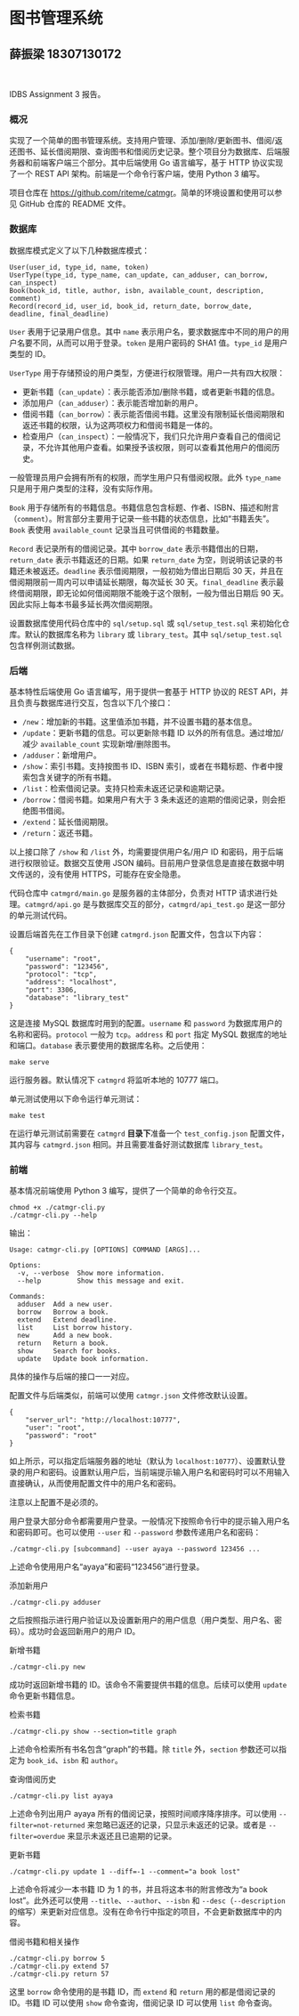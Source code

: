# 图书管理系统

## 薛振梁 18307130172

<br>

IDBS Assignment 3 报告。

### 概况

实现了一个简单的图书管理系统。支持用户管理、添加/删除/更新图书、借阅/返还图书、延长借阅期限、查询图书和借阅历史记录。整个项目分为数据库、后端服务器和前端客户端三个部分。其中后端使用 Go 语言编写，基于 HTTP 协议实现了一个 REST API 架构。前端是一个命令行客户端，使用 Python 3 编写。

项目仓库在 <https://github.com/riteme/catmgr>。简单的环境设置和使用可以参见 GitHub 仓库的 README 文件。

### 数据库

<st>数据库模式</st>定义了以下几种数据库模式：

```
User(user_id, type_id, name, token)
UserType(type_id, type_name, can_update, can_adduser, can_borrow, can_inspect)
Book(book_id, title, author, isbn, available_count, description, comment)
Record(record_id, user_id, book_id, return_date, borrow_date, deadline, final_deadline)
```

`User` 表用于记录用户信息。其中 `name` 表示用户名，要求数据库中不同的用户的用户名要不同，从而可以用于登录。`token` 是用户密码的 SHA1 值。`type_id` 是用户类型的 ID。

`UserType` 用于存储预设的用户类型，方便进行权限管理。用户一共有四大权限：

* 更新书籍（`can_update`）：表示能否添加/删除书籍，或者更新书籍的信息。
* 添加用户（`can_adduser`）：表示能否增加新的用户。
* 借阅书籍（`can_borrow`）：表示能否借阅书籍。这里没有限制延长借阅期限和返还书籍的权限，认为这两项权力和借阅书籍是一体的。
* 检查用户（`can_inspect`）：一般情况下，我们只允许用户查看自己的借阅记录，不允许其他用户查看。如果授予该权限，则可以查看其他用户的借阅历史。

一般管理员用户会拥有所有的权限，而学生用户只有借阅权限。此外 `type_name` 只是用于用户类型的注释，没有实际作用。

`Book` 用于存储所有的书籍信息。书籍信息包含标题、作者、ISBN、描述和附言（`comment`）。附言部分主要用于记录一些书籍的状态信息，比如“书籍丢失”。`Book` 表使用 `available_count` 记录当且可供借阅的书籍数量。

`Record` 表记录所有的借阅记录。其中 `borrow_date` 表示书籍借出的日期，`return_date` 表示书籍返还的日期。如果 `return_date` 为空，则说明该记录的书籍还未被返还。`deadline` 表示借阅期限，一般初始为借出日期后 30 天，并且在借阅期限前一周内可以申请延长期限，每次延长 30 天。`final_deadline` 表示最终借阅期限，即无论如何借阅期限不能晚于这个限制，一般为借出日期后 90 天。因此实际上每本书最多延长两次借阅期限。

<st>设置数据库</st>使用代码仓库中的 `sql/setup.sql` 或 `sql/setup_test.sql` 来初始化仓库。默认的数据库名称为 `library` 或 `library_test`。其中 `sql/setup_test.sql` 包含样例测试数据。

### 后端

<st>基本特性</st>后端使用 Go 语言编写，用于提供一套基于 HTTP 协议的 REST API，并且负责与数据库进行交互，包含以下几个接口：

* `/new`：增加新的书籍。这里值添加书籍，并不设置书籍的基本信息。
* `/update`：更新书籍的信息。可以更新除书籍 ID 以外的所有信息。通过增加/减少 `available_count` 实现新增/删除图书。
* `/adduser`：新增用户。
* `/show`：索引书籍。支持按图书 ID、ISBN 索引，或者在书籍标题、作者中搜索包含关键字的所有书籍。
* `/list`：检索借阅记录。支持只检索未返还记录和逾期记录。
* `/borrow`：借阅书籍。如果用户有大于 3 条未返还的逾期的借阅记录，则会拒绝图书借阅。
* `/extend`：延长借阅期限。
* `/return`：返还书籍。

以上接口除了 `/show` 和 `/list` 外，均需要提供用户名/用户 ID 和密码，用于后端进行权限验证。数据交互使用 JSON 编码。目前用户登录信息是直接在数据中明文传送的，没有使用 HTTPS，可能存在安全隐患。

代码仓库中 `catmgrd/main.go` 是服务器的主体部分，负责对 HTTP 请求进行处理。`catmgrd/api.go` 是与数据库交互的部分，`catmgrd/api_test.go` 是这一部分的单元测试代码。

<st>设置后端</st>首先在工作目录下创建 `catmgrd.json` 配置文件，包含以下内容：

```
{
    "username": "root",
    "password": "123456",
    "protocol": "tcp",
    "address": "localhost",
    "port": 3306,
    "database": "library_test"
}
```

这是连接 MySQL 数据库时用到的配置。`username` 和 `password` 为数据库用户的名称和密码。`protocol` 一般为 `tcp`。`address` 和 `port` 指定 MySQL 数据库的地址和端口。`database` 表示要使用的数据库名称。之后使用：

```
make serve
```

运行服务器。默认情况下 `catmgrd` 将监听本地的 10777 端口。

<st>单元测试</st>使用以下命令运行单元测试：

```
make test
```

在运行单元测试前需要在 `catmgrd` **目录下**准备一个 `test_config.json` 配置文件，其内容与 `catmgrd.json` 相同。并且需要准备好测试数据库 `library_test`。

### 前端

<st>基本情况</st>前端使用 Python 3 编写，提供了一个简单的命令行交互。

```
chmod +x ./catmgr-cli.py
./catmgr-cli.py --help
```

输出：

```
Usage: catmgr-cli.py [OPTIONS] COMMAND [ARGS]...

Options:
  -v, --verbose  Show more information.
  --help         Show this message and exit.

Commands:
  adduser  Add a new user.
  borrow   Borrow a book.
  extend   Extend deadline.
  list     List borrow history.
  new      Add a new book.
  return   Return a book.
  show     Search for books.
  update   Update book information.
```

具体的操作与后端的接口一一对应。

<st>配置文件</st>与后端类似，前端可以使用 `catmgr.json` 文件修改默认设置。

```
{
    "server_url": "http://localhost:10777",
    "user": "root",
    "password": "root"
}
```

如上所示，可以指定后端服务器的地址（默认为 `localhost:10777`）、设置默认登录的用户和密码。设置默认用户后，当前端提示输入用户名和密码时可以不用输入直接确认，从而使用配置文件中的用户名和密码。

注意以上配置不是必须的。

<st>用户登录</st>大部分命令都需要用户登录。一般情况下按照命令行中的提示输入用户名和密码即可。也可以使用 `--user` 和 `--password` 参数传递用户名和密码：

```
./catmgr-cli.py [subcommand] --user ayaya --password 123456 ...
```

上述命令使用用户名“ayaya”和密码“123456”进行登录。

<st>添加新用户</st>

```
./catmgr-cli.py adduser
```

之后按照指示进行用户验证以及设置新用户的用户信息（用户类型、用户名、密码）。成功时会返回新用户的用户 ID。

<st>新增书籍</st>

```
./catmgr-cli.py new
```

成功时返回新增书籍的 ID。该命令不需要提供书籍的信息。后续可以使用 `update` 命令更新书籍信息。

<st>检索书籍</st>

```
./catmgr-cli.py show --section=title graph
```

上述命令检索所有书名包含“graph”的书籍。除 `title` 外，`section` 参数还可以指定为 `book_id`、`isbn` 和 `author`。

<st>查询借阅历史</st>

```
./catmgr-cli.py list ayaya
```

上述命令列出用户 ayaya 所有的借阅记录，按照时间顺序降序排序。可以使用 `--filter=not-returned` 来忽略已返还的记录，只显示未返还的记录。或者是 `--filter=overdue` 来显示未返还且已逾期的记录。

<st>更新书籍</st>

```
./catmgr-cli.py update 1 --diff=-1 --comment="a book lost"
```

上述命令将减少一本书籍 ID 为 1 的书，并且将这本书的附言修改为“a book lost”。此外还可以使用 `--title`、`--author`、`--isbn` 和 `--desc`（`--description` 的缩写）来更新对应信息。没有在命令行中指定的项目，不会更新数据库中的内容。

<st>借阅书籍和相关操作</st>

```
./catmgr-cli.py borrow 5
./catmgr-cli.py extend 57
./catmgr-cli.py return 57
```

这里 `borrow` 命令使用的是书籍 ID，而 `extend` 和 `return` 用的都是借阅记录的 ID。书籍 ID 可以使用 `show` 命令查询，借阅记录 ID 可以使用 `list` 命令查询。